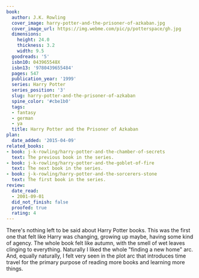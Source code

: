 ```yaml
---
book:
  author: J.K. Rowling
  cover_image: harry-potter-and-the-prisoner-of-azkaban.jpg
  cover_image_url: https://img.webme.com/pic/p/potterspace/gh.jpg
  dimensions:
    height: 24.0
    thickness: 3.2
    width: 9.5
  goodreads: '5'
  isbn10: 043965548X
  isbn13: '9780439655484'
  pages: 547
  publication_year: '1999'
  series: Harry Potter
  series_position: '3'
  slug: harry-potter-and-the-prisoner-of-azkaban
  spine_color: '#cbe1b0'
  tags:
  - fantasy
  - german
  - ya
  title: Harry Potter and the Prisoner of Azkaban
plan:
  date_added: '2015-04-09'
related_books:
- book: j-k-rowling/harry-potter-and-the-chamber-of-secrets
  text: The previous book in the series.
- book: j-k-rowling/harry-potter-and-the-goblet-of-fire
  text: The next book in the series.
- book: j-k-rowling/harry-potter-and-the-sorcerers-stone
  text: The first book in the series.
review:
  date_read:
  - 2001-09-01
  did_not_finish: false
  proofed: true
  rating: 4
---
```


There's nothing left to be said about Harry Potter books. This was the first one that felt like Harry was changing,
growing up maybe, having some kind of agency.  The whole book felt like autumn, with the smell of wet leaves clinging to
everything.  Naturally I liked the whole "finding a new home" arc. And, equally naturally, I felt very seen in the plot
arc that introduces time travel for the primary purpose of reading more books and learning more things.
